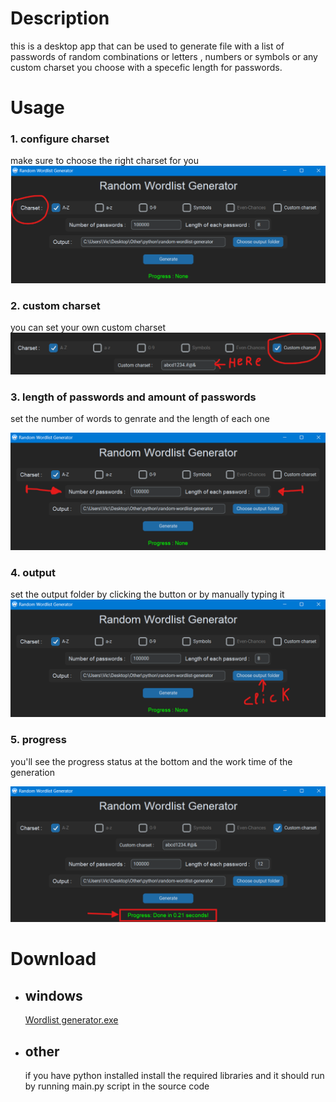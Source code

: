# Description

this is a desktop app that can be used to generate file with a list of passwords of random combinations or letters , numbers or symbols or any custom charset you choose with a specefic length for passwords.

# Usage

### 1. configure charset

make sure to choose the right charset for you
![charset](./doc/charset.png)

### 2. custom charset

you can set your own custom charset
![custom charset](./doc/custom%20charset.png)

### 3. length of passwords and amount of passwords

set the number of words to genrate and the length of each one

![count](./doc/number%20&&%20count.png)

### 4. output

set the output folder by clicking the button or by manually typing it
![output](./doc/output.png)

### 5. progress

you'll see the progress status at the bottom and the work time of the generation

![progress](./doc/progress.png)

# Download

- ## windows
  [Wordlist generator.exe](https://www.mediafire.com/file/cmgwkssbivrqvno/WORDLIST_GENERATOR.zip/file)
- ## other
  if you have python installed install the required libraries and it should run by running main\.py script in the source code
